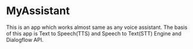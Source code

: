 # MyAssistant
This is an app which works almost same as any voice assistant. The basis of this app is Text to Speech(TTS) and Speech to Text(STT) Engine and
Dialogflow API.

